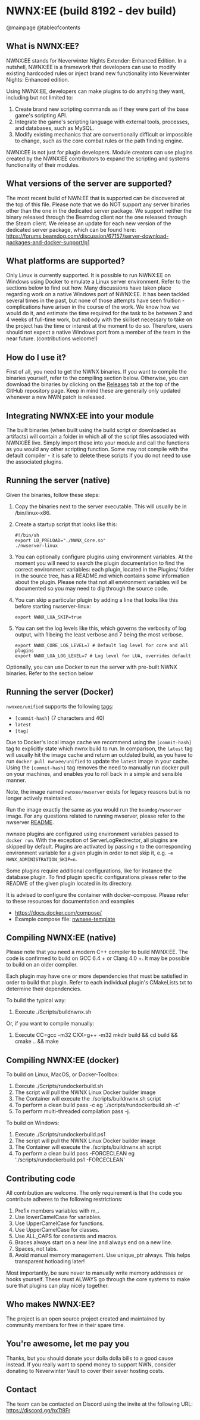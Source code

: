 # NWNX:EE (build 8192 - dev build)

@mainpage
@tableofcontents

## What is NWNX:EE?

NWNX:EE stands for Neverwinter Nights Extender: Enhanced Edition. In a nutshell, NWNX:EE is a framework that developers can use to modify existing hardcoded rules or inject brand new functionality into Neverwinter Nights: Enhanced edition.

Using NWNX:EE, developers can make plugins to do anything they want, including but not limited to:

1.  Create brand new scripting commands as if they were part of the base game's scripting API.
2.  Integrate the game's scripting language with external tools, processes, and databases, such as MySQL.
3.  Modify existing mechanics that are conventionally difficult or impossible to change, such as the core combat rules or the path finding engine.

NWNX:EE is not just for plugin developers. Module creators can use plugins created by the NWNX:EE contributors to expand the scripting and systems functionality of their modules.

## What versions of the server are supported?

The most recent build of NWN:EE that is supported can be discovered at the top of this file. Please note that we do NOT support any server binaries other than the one in the dedicated server package. We support neither the binary released through the Beamdog client nor the one released through the Steam client. We release an update for each new version of the dedicated server package, which can be found here: https://forums.beamdog.com/discussion/67157/server-download-packages-and-docker-support/p1

## What platforms are supported?

Only Linux is currently supported. It is possible to run NWNX:EE on Windows using Docker to emulate a Linux server environment. Refer to the sections below to find out how. Many discussions have taken place regarding work on a native Windows port of NWNX:EE. It has been tackled several times in the past, but none of those attempts have seen fruition - complications have arisen in the course of the work. We know how we would do it, and estimate the time required for the task to be between 2 and 4 weeks of full-time work, but nobody with the skillset necessary to take on the project has the time or interest at the moment to do so. Therefore, users should not expect a native Windows port from a member of the team in the near future. (contributions welcome!)

## How do I use it?

First of all, you need to get the NWNX binaries. If you want to compile the binaries yourself, refer to the compiling section below. Otherwise, you can download the binaries by clicking on the [Releases](https://github.com/nwnxee/unified/releases) tab at the top of the GitHub repository page. Keep in mind these are generally only updated whenever a new NWN patch is released.

## Integrating NWNX:EE into your module

The built binaries (when built using the build script or downloaded as artifacts) will contain a folder in which all of the script files associated with NWNX:EE live. Simply import these into your module and call the functions as you would any other scripting function. Some may not compile with the default compiler - it is safe to delete these scripts if you do not need to use the associated plugins.

## Running the server (native)

Given the binaries, follow these steps:

1.  Copy the binaries next to the server executable. This will usually be in /bin/linux-x86.
2.  Create a startup script that looks like this:

        #!/bin/sh
        export LD_PRELOAD="./NWNX_Core.so"
        ./nwserver-linux

3.  You can optionally configure plugins using environment variables. At the moment you will need to search the plugin documentation to find the correct environment variables: each plugin, located in the Plugins/ folder in the source tree, has a README.md which contains some information about the plugin. Please note that not all environment variables will be documented so you may need to dig through the source code.

4.  You can skip a particular plugin by adding a line that looks like this before starting nwserver-linux:

        export NWNX_LUA_SKIP=true

5.  You can set the log levels like this, which governs the verbosity of log output, with 1 being the least verbose and 7 being the most verbose.

        export NWNX_CORE_LOG_LEVEL=7 # Default log level for core and all plugins
        export NWNX_LUA_LOG_LEVEL=7 # Log level for LUA, overrides default

Optionally, you can use Docker to run the server with pre-built NWNX binaries. Refer to the section below

## Running the server (Docker)

`nwnxee/unified` supports the following [tags](https://cloud.docker.com/repository/docker/nwnxee/unified/tags):

* `[commit-hash]` (7 characters and 40)
* `latest`
* `[tag]`

Due to Docker's local image cache we recommend using the `[commit-hash]` tag to explicitly state which nwnx build to run. In comparison, the `latest` tag will usually hit the image cache and return an outdated build, as you have to run `docker pull nwnxee/unified` to update the `latest` image in your cache. Using the `[commit-hash]` tag removes the need to manually run docker pull on your machines, and enables you to roll back in a simple and sensible manner.

Note, the image named `nwnxee/nwserver` exists for legacy reasons but is no longer actively maintained.

Run the image exactly the same as you would run the `beamdog/nwserver` image. For any questions related to running nwserver, please refer to the nwserver [README](https://hub.docker.com/r/beamdog/nwserver/).

nwnxee plugins are configured using environment variables passed to `docker run`. With the exception of ServerLogRedirector, all plugins are skipped by default. Plugins are activated by passing `n` to the corresponding environment variable for a given plugin in order to not skip it, e.g. `-e NWNX_ADMINISTRATION_SKIP=n`.

Some plugins require additional configurations, like for instance the database plugin. To find plugin specific configurations please refer to the README of the given plugin located in its directory.

It is advised to configure the container with docker-compose. Please refer to these resources for documentation and examples

* https://docs.docker.com/compose/
* Example compose file: [nwnxee-template](https://github.com/Urothis/nwnxee-template/blob/master/docker-compose.yml)

## Compiling NWNX:EE (native)

Please note that you need a modern C++ compiler to build NWNX:EE. The code is confirmed to build on GCC 6.4 + or Clang 4.0 +. It may be possible to build on an older compiler.

Each plugin may have one or more dependencies that must be satisfied in order to build that plugin. Refer to each individual plugin's CMakeLists.txt to determine their dependencies.

To build the typical way:

1.  Execute ./Scripts/buildnwnx.sh

Or, if you want to compile manually:

1.  Execute CC=gcc -m32 CXX=g++ -m32 mkdir build && cd build && cmake .. && make

## Compiling NWNX:EE (docker)

To build on Linux, MacOS, or Docker-Toolbox:

1.  Execute ./Scripts/rundockerbuild.sh
2.  The script will pull the NWNX Linux Docker builder image
3.  The Container will execute the ./scripts/buildnwnx.sh script
4.  To perform a clean build pass -c eg './scripts/rundockerbuild.sh -c'
5.  To perform multi-threaded compilation pass -j.

To build on Windows:

1.  Execute ./Scripts/rundockerbuild.ps1
2.  The script will pull the NWNX Linux Docker builder image
3.  The Container will execute the ./scripts/buildnwnx.sh script
4.  To perform a clean build pass -FORCECLEAN eg './scripts/rundockerbuild.ps1 -FORCECLEAN'

## Contributing code

All contribution are welcome. The only requirement is that the code you contribute adheres to the following restrictions:

1.  Prefix members variables with m\_.
2.  Use lowerCamelCase for variables.
3.  Use UpperCamelCase for functions.
4.  Use UpperCamelCase for classes.
5.  Use ALL_CAPS for constants and macros.
6.  Braces always start on a new line and always end on a new line.
7.  Spaces, not tabs.
8.  Avoid manual memory management. Use unique_ptr always. This helps transparent hotloading later!

Most importantly, be sure never to manually write memory addresses or hooks yourself. These must ALWAYS go through the core systems to make sure that plugins can play nicely together.

## Who makes NWNX:EE?

The project is an open source project created and maintained by community members for free in their spare time.

## You're awesome, let me pay you

Thanks, but you should donate your dolla dolla bills to a good cause instead. If you really want to spend money to support NWN, consider donating to Neverwinter Vault to cover their sever hosting costs.

## Contact

The team can be contacted on Discord using the invite at the following URL: https://discord.gg/hxTt8Fr

